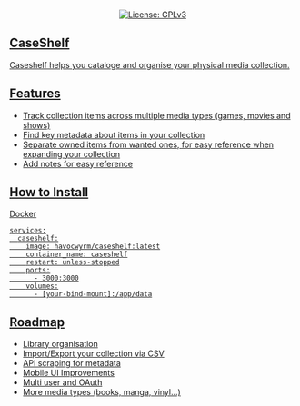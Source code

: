 <p align="center"> 
	<br/>
		<a href="https://opensource.org/license/gpl-3-0"><img src="https://img.shields.io/badge/License-GPL_v3-blue.svg?color=3F51B5&style=for-the-badge&label=License&logoColor=000000&labelColor=ececec" alt="License: GPLv3">
	<br/>
</p>

## CaseShelf
Caseshelf helps you cataloge and organise your physical media collection. 

## Features
- Track collection items across multiple media types (games, movies and shows)
- Find key metadata about items in your collection
- Separate owned items from wanted ones, for easy reference when expanding your collection
- Add notes for easy reference

## How to Install
Docker
```
services:
  caseshelf:
    image: havocwyrm/caseshelf:latest
    container_name: caseshelf
    restart: unless-stopped
    ports:
      - 3000:3000
    volumes:
      - [your-bind-mount]:/app/data
```
<!-- Non-Docker -->

## Roadmap
- Library organisation
- Import/Export your collection via CSV
- API scraping for metadata
- Mobile UI Improvements
- Multi user and OAuth 
- More media types (books, manga, vinyl...)
